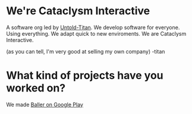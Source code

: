 # We're Cataclysm Interactive
A software org led by [Untold-Titan](https://github.com/untold-titan).
We develop software for everyone. Using everything.
We adapt quick to new enviroments.
We are Cataclysm Interactive.

(as you can tell, I'm very good at selling my own company) -titan

# What kind of projects have you worked on?

We made [Baller on Google Play](https://play.google.com/store/apps/details?id=com.PentagonGames.Baller)
